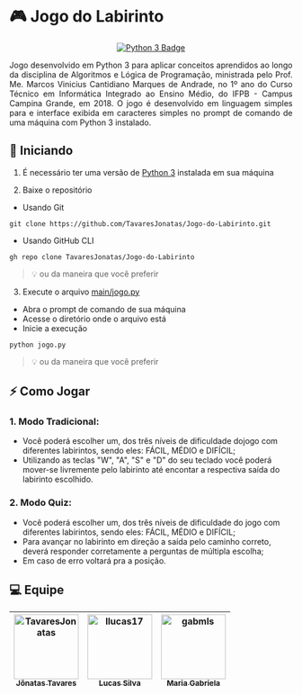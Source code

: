 # 🎮 Jogo do Labirinto
<p align="center">
  <a href="https://www.python.org/">
    <img src="https://img.shields.io/badge/Python%203-3776AB?style=for-the-badge&logo=python&logoColor=white" title="Python 3" alt="Python 3 Badge" />
  </a>
</p>

<p align="justify">
  Jogo desenvolvido em Python 3 para aplicar conceitos aprendidos ao longo da disciplina de Algoritmos e Lógica de Programação, ministrada pelo Prof. Me. Marcos Vinicius Cantidiano Marques de Andrade, no 1º ano do Curso Técnico em Informática Integrado ao Ensino Médio, do IFPB - Campus Campina Grande, em 2018. O jogo é desenvolvido em linguagem simples para e interface exibida em caracteres simples no prompt de comando de uma máquina com Python 3 instalado.
</p>

## 🚀 Iniciando
1. É necessário ter uma versão de [Python 3](https://www.python.org/ "Página inicial de Python") instalada em sua máquina

2. Baixe o repositório
 - Usando Git
  ```
  git clone https://github.com/TavaresJonatas/Jogo-do-Labirinto.git
  ```
  - Usando GitHub CLI
  ```
  gh repo clone TavaresJonatas/Jogo-do-Labirinto
  ```
  > 💡 ou da maneira que você preferir

3. Execute o arquivo [main/jogo.py](https://github.com/TavaresJonatas/Jogo-do-Labirinto/blob/main/main/jogo.py "Arquivo main/jogo.py")
  - Abra o prompt de comando de sua máquina
  - Acesse o diretório onde o arquivo está
  - Inicie a execução
  ```
  python jogo.py
  ```
  > 💡 ou da maneira que você preferir

## ⚡ Como Jogar
### 1. Modo Tradicional:
- Você poderá escolher um, dos três níveis de dificuldade dojogo com diferentes labirintos, sendo eles: FÁCIL, MÉDIO e DIFÍCIL;
- Utilizando as teclas "W", "A", "S" e "D" do seu teclado você poderá mover-se livremente pelo labirinto até encontar a respectiva saída do labirinto escolhido.

### 2. Modo Quiz:
- Você poderá escolher um, dos três níveis de dificuldade do jogo com diferentes labirintos, sendo eles: FÁCIL, MÉDIO e DIFÍCIL;
- Para avançar no labirinto em direção a saída pelo caminho correto, deverá responder corretamente a perguntas de múltipla escolha;
- Em caso de erro voltará pra a posição.

## 💻 Equipe
| [<img alt="TavaresJonatas" src="https://github.com/TavaresJonatas.png?size=115" width="115" /><br /><sub>Jônatas Tavares</sub>](https://github.com/TavaresJonatas "Jônatas Tavares (@TavaresJonatas)") | [<img alt="llucas17" src="https://github.com/llucas17.png?size=115" width="115"><br><sub>Lucas Silva</sub>](https://github.com/llucas17 "Lucas Silva (@llucas17)") | [<img alt="gabmls" src="https://github.com/gabmls.png?size=115" width="115"><br><sub>Maria Gabriela</sub>](https://github.com/gabmls "Maria Gabriela (@gabmls)") |
| :---: | :---: | :---: |
